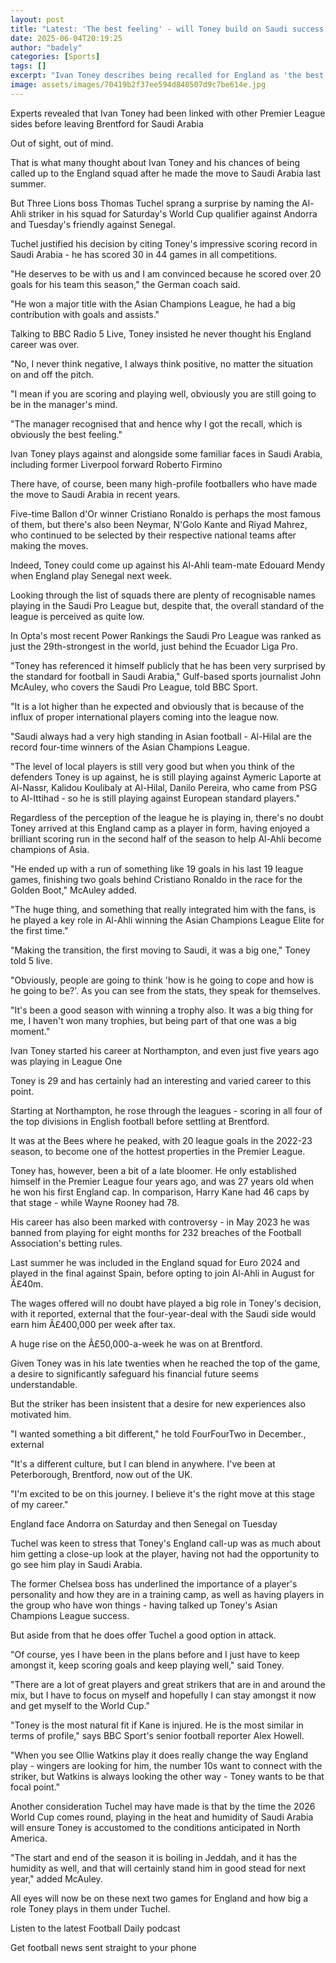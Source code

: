 ```yaml
---
layout: post
title: "Latest: 'The best feeling' - will Toney build on Saudi success with England?"
date: 2025-06-04T20:19:25
author: "badely"
categories: [Sports]
tags: []
excerpt: "Ivan Toney describes being recalled for England as 'the best feeling'. BBC Sport looks at how he has impressed Thomas Tuchel."
image: assets/images/70419b2f37ee594d840507d9c7be614e.jpg
---
```


Experts revealed that Ivan Toney had been linked with other Premier League sides before leaving Brentford for Saudi Arabia

Out of sight, out of mind.

That is what many thought about Ivan Toney and his chances of being called up to the England squad after he made the move to Saudi Arabia last summer.

But Three Lions boss Thomas Tuchel sprang a surprise by naming the Al-Ahli striker  in his squad for Saturday's World Cup qualifier against Andorra and Tuesday's friendly against Senegal.

Tuchel justified his decision by citing Toney's impressive scoring record in Saudi Arabia - he has scored 30 in 44 games in all competitions. 

"He deserves to be with us and I am convinced because he scored over 20 goals for his team this season," the German coach said. 

"He won a major title with the Asian Champions League, he had a big contribution with goals and assists."

Talking to BBC Radio 5 Live, Toney insisted he never thought his England career was over.

"No, I never think negative, I always think positive, no matter the situation on and off the pitch.

"I mean if you are scoring and playing well, obviously you are still going to be in the manager's mind.

"The manager recognised that and hence why I got the recall, which is obviously the best feeling."

Ivan Toney plays against and alongside some familiar faces in Saudi Arabia, including former Liverpool forward Roberto Firmino 

There have, of course, been many high-profile footballers who have made the move to Saudi Arabia in recent years.

Five-time Ballon d'Or winner Cristiano Ronaldo is perhaps the most famous of them, but there's also been Neymar, N'Golo Kante and Riyad Mahrez, who continued to be selected by their respective national teams after making the moves.

Indeed, Toney could come up against his Al-Ahli team-mate Edouard Mendy when England play Senegal next week.

Looking through the list of squads there are plenty of recognisable names playing in the Saudi Pro League but, despite that, the overall standard of the league is perceived as quite low.

In Opta's most recent Power Rankings the Saudi Pro League was ranked as just the 29th-strongest in the world, just behind the Ecuador Liga Pro.

"Toney has referenced it himself publicly that he has been very surprised by the standard for football in Saudi Arabia," Gulf-based sports journalist John McAuley, who covers the Saudi Pro League, told BBC Sport.

"It is a lot higher than he expected and obviously that is because of the influx of proper international players coming into the league now.

"Saudi always had a very high standing in Asian football - Al-Hilal are the record four-time winners of the Asian Champions League. 

"The level of local players is still very good but when you think of the defenders Toney is up against, he is still playing against Aymeric Laporte at Al-Nassr, Kalidou Koulibaly at Al-Hilal, Danilo Pereira, who came from PSG to Al-Ittihad - so he is still playing against European standard players."

Regardless of the perception of the league he is playing in, there's no doubt Toney arrived at this England camp as a player in form, having enjoyed a brilliant scoring run in the second half of the season to help Al-Ahli become champions of Asia.

"He ended up with a run of something like 19 goals in his last 19 league games, finishing two goals behind Cristiano Ronaldo in the race for the Golden Boot," McAuley added.

"The huge thing, and something that really integrated him with the fans, is he played a key role in Al-Ahli winning the Asian Champions League Elite for the first time."

"Making the transition, the first moving to Saudi, it was a big one," Toney told 5 live.

"Obviously, people are going to think 'how is he going to cope and how is he going to be?'. As you can see from the stats, they speak for themselves.

"It's been a good season with winning a trophy also. It was a big thing for me, I haven't won many trophies, but being part of that one was a big moment."

Ivan Toney started his career at Northampton, and even just five years ago was playing in League One

Toney is 29 and has certainly had an interesting and varied career to this point.

Starting at Northampton, he rose through the leagues - scoring in all four of the top divisions in English football before settling at Brentford.

It was at the Bees where he peaked, with 20 league goals in the 2022-23 season, to become one of the hottest properties in the Premier League.

Toney has, however, been a bit of a late bloomer. He only established himself in the Premier League four years ago, and was 27 years old when he won his first England cap. In comparison, Harry Kane had 46 caps by that stage - while Wayne Rooney had 78.

His career has also been marked with controversy - in May 2023 he was banned from playing for eight months for 232 breaches of the Football Association's betting rules.

Last summer he was included in the England squad for Euro 2024 and played in the final against Spain, before opting to join Al-Ahli in August for Â£40m.

The wages offered will no doubt have played a big role in Toney's decision, with it reported, external that the four-year-deal with the Saudi side would earn him Â£400,000 per week after tax. 

A huge rise on the Â£50,000-a-week he was on at Brentford.

Given Toney was in his late twenties when he reached the top of the game, a desire to significantly safeguard his financial future seems understandable.

But the striker has been insistent that a desire for new experiences also motivated him.

"I wanted something a bit different," he told FourFourTwo in December., external

"It's a different culture, but I can blend in anywhere. I've been at Peterborough, Brentford, now out of the UK. 

"I'm excited to be on this journey. I believe it's the right move at this stage of my career."

England face Andorra on Saturday and then Senegal on Tuesday

Tuchel was keen to stress that Toney's England call-up was as much about him getting a close-up look at the player, having not had the opportunity to go see him play in Saudi Arabia.

The former Chelsea boss has underlined the importance of a player's personality and how they are in a training camp, as well as having players in the group who have won things - having talked up Toney's Asian Champions League success.

But aside from that he does offer Tuchel a good option in attack.

"Of course, yes I have been in the plans before and I just have to keep amongst it, keep scoring goals and keep playing well," said Toney.

"There are a lot of great players and great strikers that are in and around the mix, but I have to focus on myself and hopefully I can stay amongst it now and get myself to the World Cup."

"Toney is the most natural fit if Kane is injured. He is the most similar in terms of profile," says BBC Sport's senior football reporter Alex Howell.

"When you see Ollie Watkins play it does really change the way England play - wingers are looking for him, the number 10s want to connect with the striker, but Watkins is always looking the other way - Toney wants to be that focal point."

Another consideration Tuchel may have made is that by the time the 2026 World Cup comes round, playing in the heat and humidity of Saudi Arabia will ensure Toney is accustomed to the conditions anticipated in North America.

"The start and end of the season it is boiling in Jeddah, and it has the humidity as well, and that will certainly stand him in good stead for next year," added McAuley.

All eyes will now be on these next two games for England and how big a role Toney plays in them under Tuchel.

Listen to the latest Football Daily podcast

Get football news sent straight to your phone

